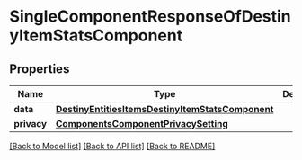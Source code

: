 # SingleComponentResponseOfDestinyItemStatsComponent

## Properties
Name | Type | Description | Notes
------------ | ------------- | ------------- | -------------
**data** | [**DestinyEntitiesItemsDestinyItemStatsComponent**](DestinyEntitiesItemsDestinyItemStatsComponent.md) |  | [optional] 
**privacy** | [**ComponentsComponentPrivacySetting**](ComponentsComponentPrivacySetting.md) |  | [optional] 

[[Back to Model list]](../README.md#documentation-for-models) [[Back to API list]](../README.md#documentation-for-api-endpoints) [[Back to README]](../README.md)


